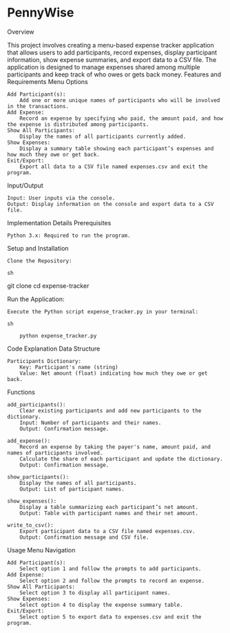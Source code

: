 # PennyWise

Overview

This project involves creating a menu-based expense tracker application that allows users to add participants, record expenses, display participant information, show expense summaries, and export data to a CSV file. The application is designed to manage expenses shared among multiple participants and keep track of who owes or gets back money.
Features and Requirements
Menu Options

    Add Participant(s):
        Add one or more unique names of participants who will be involved in the transactions.
    Add Expense:
        Record an expense by specifying who paid, the amount paid, and how the expense is distributed among participants.
    Show All Participants:
        Display the names of all participants currently added.
    Show Expenses:
        Display a summary table showing each participant’s expenses and how much they owe or get back.
    Exit/Export:
        Export all data to a CSV file named expenses.csv and exit the program.

Input/Output

    Input: User inputs via the console.
    Output: Display information on the console and export data to a CSV file.

Implementation Details
Prerequisites

    Python 3.x: Required to run the program.

Setup and Installation

    Clone the Repository:

    sh

git clone <repository-url>
cd expense-tracker

Run the Application:

    Execute the Python script expense_tracker.py in your terminal:

    sh

        python expense_tracker.py

Code Explanation
Data Structure

    Participants Dictionary:
        Key: Participant's name (string)
        Value: Net amount (float) indicating how much they owe or get back.

Functions

    add_participants():
        Clear existing participants and add new participants to the dictionary.
        Input: Number of participants and their names.
        Output: Confirmation message.

    add_expense():
        Record an expense by taking the payer's name, amount paid, and names of participants involved.
        Calculate the share of each participant and update the dictionary.
        Output: Confirmation message.

    show_participants():
        Display the names of all participants.
        Output: List of participant names.

    show_expenses():
        Display a table summarizing each participant’s net amount.
        Output: Table with participant names and their net amount.

    write_to_csv():
        Export participant data to a CSV file named expenses.csv.
        Output: Confirmation message and CSV file.

Usage
Menu Navigation

    Add Participant(s):
        Select option 1 and follow the prompts to add participants.
    Add Expense:
        Select option 2 and follow the prompts to record an expense.
    Show All Participants:
        Select option 3 to display all participant names.
    Show Expenses:
        Select option 4 to display the expense summary table.
    Exit/Export:
        Select option 5 to export data to expenses.csv and exit the program.
